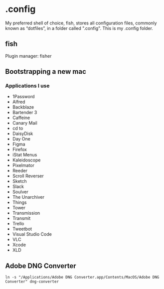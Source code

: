 # .config

My preferred shell of choice, fish, stores all configuration files, commonly
known as “dotfiles”, in a folder called ".config". This is my .config folder.

## fish

Plugin manager: fisher

## Bootstrapping a new mac

### Applications I use

- 1Password
- Alfred
- Backblaze
- Bartender 3
- Caffeine
- Canary Mail
- cd to
- DaisyDisk
- Day One
- Figma
- Firefox
- iStat Menus
- Kaleidoscope
- Pixelmator
- Reeder
- Scroll Reverser
- Sketch
- Slack
- Soulver
- The Unarchiver
- Things
- Tower
- Transmission
- Transmit
- Trello
- Tweetbot
- Visual Studio Code
- VLC
- Xcode
- XLD

## Adobe DNG Converter

```
ln -s "/Applications/Adobe DNG Converter.app/Contents/MacOS/Adobe DNG Converter" dng-converter
```
